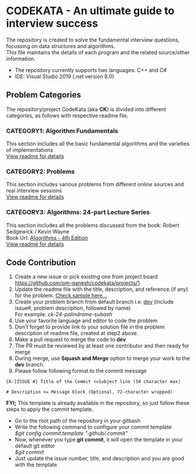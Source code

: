 # CODEKATA - An ultimate guide to interview success
The repository is created to solve the fundamental interview questions, focussing on data structures and algorithms.  
This file maintains the details of each program and the related source/other information.
* The repository currently supports two languages: C++ and C#  
* IDE: Visual Studio 2019 (.net version 8.0)  

## Problem Categories
The repository/project CodeKata (aka **CK**) is divided into different categories, as follows with respective readme file.


### CATEGORY1: Algorithm Fundamentals
This section includes all the basic fundamental algorithms and the varieties of implementations  
[View readme for details](readme-cat1.md)
  
  
  
### CATEGORY2: Problems
This section includes various problems from different online sources and real interview sessions  
[View readme for details](readme-cat2.md)  
  

    
### CATEGORY3: Algorithms: 24-part Lecture Series
This section includes all the problems discussed from the book: Robert Sedgewick / Kevin Wayne  
Book Url: [Algorithms - 4th Edition](https://algs4.cs.princeton.edu/home/)   
[View readme for details](readme-cat3.md)  


## Code Contribution

1. Create a new issue or pick existing one from project board  https://github.com/om-ganesh/codekata/projects/1
2. Update the readme file with the title, description, and reference (if any) for the problem. [Check sample here...](readme-cat1.md)
3. Create your problem branch from default branch i.e. [dev](https://github.com/om-ganesh/codekata/commits/dev) (include issue#, problem description, followed by name)  
For example: _ck-24-palindrome-subash_  
4. Use your favorite language and editor to code the problem  
5. Don't forget to provide link to your solution file in the problem description of readme file, created at step2 above.
6. Make a pull request to merge the code to **dev**
7. The PR must be reviewed by at least one contributor and then ready for merge  
8. During merge, use **Squash and Merge** option to merge your work to the **dev** branch.
9. Please follow following format to the commit message  

```
CK-[ISSUE #] Title of the Commit <=Subject line (50 character max)

# Description <= Message block (Optional, 72-character wrapped)
```
**FYI;** This template is already available in the repository, so just follow these steps to apply the commit template.  
- Go to the root path of the repository in your gitbash  
- Write the following command to configure your commit template  
_$git config commit.template ".github/.commit"_  
- Now, whenever you type **git commit**, it will open the template in your default git editor  
_$git commit_ 
- Just update the issue number, title, and description  and you are good with the template  
